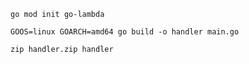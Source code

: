 ```
go mod init go-lambda
```
```
GOOS=linux GOARCH=amd64 go build -o handler main.go
```
```
zip handler.zip handler
```


